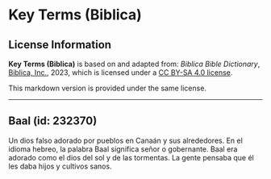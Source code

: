 # Key Terms (Biblica)

## License Information

**Key Terms (Biblica)** is based on and adapted from: _Biblica Bible Dictionary_, [Biblica, Inc.](https://www.biblica.com/), 2023, which is licensed under a [CC BY-SA 4.0 license](https://creativecommons.org/licenses/by-sa/4.0/legalcode.en).

This markdown version is provided under the same license.



--------------------------------

## Baal (id: 232370)

Un dios falso adorado por pueblos en Canaán y sus alrededores. En el idioma hebreo, la palabra Baal significa señor o gobernante. Baal era adorado como el dios del sol y de las tormentas. La gente pensaba que él les daba hijos y cultivos sanos.


